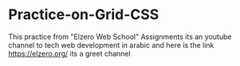 # Practice-on-Grid-CSS

This practice from "Elzero Web School" Assignments
its an youtube channel to tech web development in arabic
and here is the link https://elzero.org/
its a greet channel
